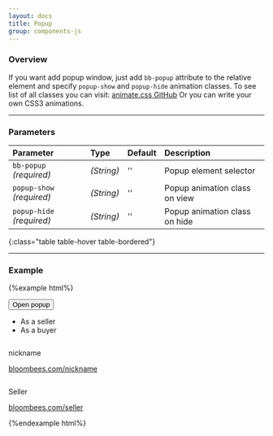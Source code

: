 ```yaml
---
layout: docs
title: Popup
group: components-js
---
```


### Overview

If you want add popup window, just add `bb-popup` attribute to the relative element and specify `popup-show` and `popup-hide` animation classes. 
To see list of all classes you can visit: [animate.css GitHub](https://github.com/daneden/animate.css)
Or you can write your own CSS3 animations.

---

### Parameters

| Parameter                 | Type       | Default | Description |
|:--------------------------|:-----------|:--------|:------------|
| `bb-popup` *(required)*   | *(String)* | ''      | Popup element selector|
| `popup-show` *(required)* | *(String)* | ''      | Popup animation class on view|
| `popup-hide` *(required)* | *(String)* | ''      | Popup animation class on hide|
{:class="table table-hover table-bordered"}

---

### Example

{%example html%}
<div class="content">
    <span class="login-btn" id="profile-button" bb-popup="#profile-popup" popup-show="slideInDown" popup-hide="slideOutUp">
        <button class="button button-main">Open popup</button>
    </span>
    <div class="profile-popup hide animated bg-green-dark" id="profile-popup">
        <div class="tabs" tabs="profile-popup" tabs-theme="light">
            <ul class="nav nav-justified" role="tablist">
                <li class="sliding sliding__right" tab-open="seller" role="tab">As a seller</li>
                <li class="sliding" tab-open="buyer" role="tab">As a buyer</li>
            </ul>
            <div class="tabs--flex">
                <div class="tab" tab-name="seller" role="tabpanel">
                    <div class="border-wrap pb-30">
                        <div class="logged-avatar">
                            <img src="https://cdn.bloombees.com/static/img/default/store_default.png" class="img img-circle center-block" alt="">
                        </div>
                        <div class="logged-info">
                            <p class="logged-name">nickname</p>
                            <p class="logged-url"><a href="#">bloombees.com/nickname</a></p>
                        </div>
                    </div>
                </div>
                <div class="tab" tab-name="buyer" role="tabpanel">
                    <div class="border-wrap pb-30">
                        <div class="logged-avatar">
                            <img src="https://cdn.bloombees.com/static/img/default/store_default.png" class="img img-circle center-block" alt="">
                        </div>
                        <div class="logged-info">
                            <p class="logged-name">Seller</p>
                            <p class="logged-url"><a href="#">bloombees.com/seller</a></p>
                        </div>
                    </div>
                </div>
            </div>
        </div>
    </div>
</div>
{%endexample html%}